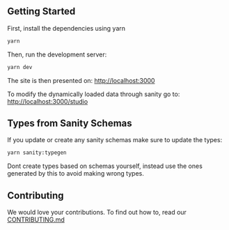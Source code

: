 ## Getting Started

First, install the dependencies using yarn

```bash
yarn
```

Then, run the development server:

```bash
yarn dev
```

The site is then presented on: [http://localhost:3000](http://localhost:3000)

To modify the dynamically loaded data through sanity go to: [http://localhost:3000/studio](http://localhost:3000/studio)

## Types from Sanity Schemas

If you update or create any sanity schemas make sure to update the types:

```bash
yarn sanity:typegen
```

Dont create types based on schemas yourself, instead use the ones generated by this to avoid making wrong types. 

## Contributing

We would love your contributions. To find out how to, read our [CONTRIBUTING.md](./CONTRIBUTING.md)
